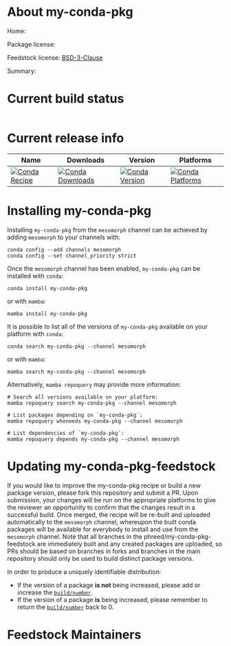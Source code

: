About my-conda-pkg
==================

Home: 

Package license: 

Feedstock license: [BSD-3-Clause](https://github.com/phreed/my-conda-pkg-feedstock/blob/master/LICENSE.txt)

Summary: 

Current build status
====================


<table>
</table>

Current release info
====================

| Name | Downloads | Version | Platforms |
| --- | --- | --- | --- |
| [![Conda Recipe](https://img.shields.io/badge/recipe-my--conda--pkg-green.svg)](https://anaconda.org/mesomorph/my-conda-pkg) | [![Conda Downloads](https://img.shields.io/conda/dn/mesomorph/my-conda-pkg.svg)](https://anaconda.org/mesomorph/my-conda-pkg) | [![Conda Version](https://img.shields.io/conda/vn/mesomorph/my-conda-pkg.svg)](https://anaconda.org/mesomorph/my-conda-pkg) | [![Conda Platforms](https://img.shields.io/conda/pn/mesomorph/my-conda-pkg.svg)](https://anaconda.org/mesomorph/my-conda-pkg) |

Installing my-conda-pkg
=======================

Installing `my-conda-pkg` from the `mesomorph` channel can be achieved by adding `mesomorph` to your channels with:

```
conda config --add channels mesomorph
conda config --set channel_priority strict
```

Once the `mesomorph` channel has been enabled, `my-conda-pkg` can be installed with `conda`:

```
conda install my-conda-pkg
```

or with `mamba`:

```
mamba install my-conda-pkg
```

It is possible to list all of the versions of `my-conda-pkg` available on your platform with `conda`:

```
conda search my-conda-pkg --channel mesomorph
```

or with `mamba`:

```
mamba search my-conda-pkg --channel mesomorph
```

Alternatively, `mamba repoquery` may provide more information:

```
# Search all versions available on your platform:
mamba repoquery search my-conda-pkg --channel mesomorph

# List packages depending on `my-conda-pkg`:
mamba repoquery whoneeds my-conda-pkg --channel mesomorph

# List dependencies of `my-conda-pkg`:
mamba repoquery depends my-conda-pkg --channel mesomorph
```




Updating my-conda-pkg-feedstock
===============================

If you would like to improve the my-conda-pkg recipe or build a new
package version, please fork this repository and submit a PR. Upon submission,
your changes will be run on the appropriate platforms to give the reviewer an
opportunity to confirm that the changes result in a successful build. Once
merged, the recipe will be re-built and uploaded automatically to the
`mesomorph` channel, whereupon the built conda packages will be available for
everybody to install and use from the `mesomorph` channel.
Note that all branches in the phreed/my-conda-pkg-feedstock are
immediately built and any created packages are uploaded, so PRs should be based
on branches in forks and branches in the main repository should only be used to
build distinct package versions.

In order to produce a uniquely identifiable distribution:
 * If the version of a package **is not** being increased, please add or increase
   the [``build/number``](https://docs.conda.io/projects/conda-build/en/latest/resources/define-metadata.html#build-number-and-string).
 * If the version of a package **is** being increased, please remember to return
   the [``build/number``](https://docs.conda.io/projects/conda-build/en/latest/resources/define-metadata.html#build-number-and-string)
   back to 0.

Feedstock Maintainers
=====================


